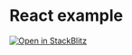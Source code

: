 # React example

[![Open in StackBlitz](https://developer.stackblitz.com/img/open_in_stackblitz.svg)](https://stackblitz.com/github/gary-Shen/iframe-message-bridge/examples/react)
